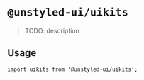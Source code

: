 # `@unstyled-ui/uikits`

> TODO: description

## Usage

```
import uikits from '@unstyled-ui/uikits';

```
